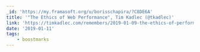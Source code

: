 ```yaml
---
_id: 'https://my.framasoft.org/u/borisschapira/?C8DE6A'
title: '"The Ethics of Web Performance", Tim Kadlec (@tkadlec)'
link: 'https://timkadlec.com/remembers/2019-01-09-the-ethics-of-performance/'
date: '2019-01-11'
tags:
    - boostmarks
---
```


<div class="markdown"><p></p></div>
